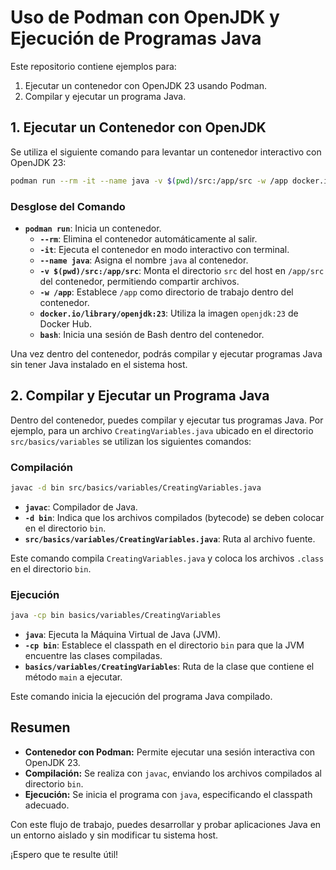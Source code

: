 # Uso de Podman con OpenJDK y Ejecución de Programas Java

Este repositorio contiene ejemplos para:

1. Ejecutar un contenedor con OpenJDK 23 usando Podman.
2. Compilar y ejecutar un programa Java.

## 1. Ejecutar un Contenedor con OpenJDK

Se utiliza el siguiente comando para levantar un contenedor interactivo con OpenJDK 23:

```bash
podman run --rm -it --name java -v $(pwd)/src:/app/src -w /app docker.io/library/openjdk:23 bash
```

### Desglose del Comando

- **`podman run`**: Inicia un contenedor.
  - **`--rm`**: Elimina el contenedor automáticamente al salir.
  - **`-it`**: Ejecuta el contenedor en modo interactivo con terminal.
  - **`--name java`**: Asigna el nombre `java` al contenedor.
  - **`-v $(pwd)/src:/app/src`**: Monta el directorio `src` del host en `/app/src` del contenedor, permitiendo compartir archivos.
  - **`-w /app`**: Establece `/app` como directorio de trabajo dentro del contenedor.
  - **`docker.io/library/openjdk:23`**: Utiliza la imagen `openjdk:23` de Docker Hub.
  - **`bash`**: Inicia una sesión de Bash dentro del contenedor.

Una vez dentro del contenedor, podrás compilar y ejecutar programas Java sin tener Java instalado en el sistema host.

## 2. Compilar y Ejecutar un Programa Java

Dentro del contenedor, puedes compilar y ejecutar tus programas Java. Por ejemplo, para un archivo `CreatingVariables.java` ubicado en el directorio `src/basics/variables` se utilizan los siguientes comandos:

### Compilación

```bash
javac -d bin src/basics/variables/CreatingVariables.java
```

- **`javac`**: Compilador de Java.
- **`-d bin`**: Indica que los archivos compilados (bytecode) se deben colocar en el directorio `bin`.
- **`src/basics/variables/CreatingVariables.java`**: Ruta al archivo fuente.

Este comando compila `CreatingVariables.java` y coloca los archivos `.class` en el directorio `bin`.

### Ejecución

```bash
java -cp bin basics/variables/CreatingVariables
```

- **`java`**: Ejecuta la Máquina Virtual de Java (JVM).
- **`-cp bin`**: Establece el classpath en el directorio `bin` para que la JVM encuentre las clases compiladas.
- **`basics/variables/CreatingVariables`**: Ruta de la clase que contiene el método `main` a ejecutar.

Este comando inicia la ejecución del programa Java compilado.

## Resumen

- **Contenedor con Podman:** Permite ejecutar una sesión interactiva con OpenJDK 23.
- **Compilación:** Se realiza con `javac`, enviando los archivos compilados al directorio `bin`.
- **Ejecución:** Se inicia el programa con `java`, especificando el classpath adecuado.

Con este flujo de trabajo, puedes desarrollar y probar aplicaciones Java en un entorno aislado y sin modificar tu sistema host.

¡Espero que te resulte útil!
